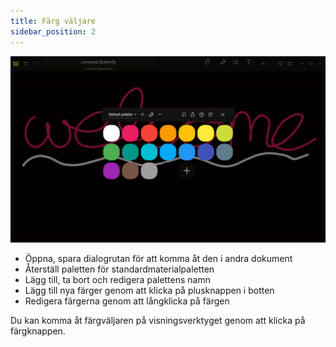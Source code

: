 ```yaml
---
title: Färg väljare
sidebar_position: 2
---
```


![Färg väljare](color_picker.png)

* Öppna, spara dialogrutan för att komma åt den i andra dokument
* Återställ paletten för standardmaterialpaletten
* Lägg till, ta bort och redigera palettens namn
* Lägg till nya färger genom att klicka på plusknappen i botten
* Redigera färgerna genom att långklicka på färgen

Du kan komma åt färgväljaren på visningsverktyget genom att klicka på färgknappen.
